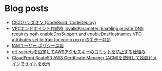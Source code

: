 # Blog posts
<!-- BLOG-POST-LIST:START -->
- [CICDハンズオン &lpar;CodeBuild, CodeDeploy&rpar;](https://kyrieee.com/codebuild-codedeploy/2531/)
- [VPCエンドポイント作成時 InvalidParameter: Enabling private DNS requires both enableDnsSupport and enableDnsHostnames VPC attributes set to true for vpc-xxxxxx のエラー対処](https://kyrieee.com/vpc-endpoint-invalidparameter/2501/)
- [IAMユーザー ポリシー深堀](https://kyrieee.com/iam/2458/)
- [git-secretsを設定してAWSアクセスキーのコミットを防止する仕組み](https://kyrieee.com/git-secrets/2443/)
- [CloudFront Route53 AWS Certificate Manager &lpar;ACM&rpar;を使用して独自ドメインでサイトを表示](https://kyrieee.com/cloudfront-route53-aws-certificate-manager-acm/2384/)
<!-- BLOG-POST-LIST:END -->